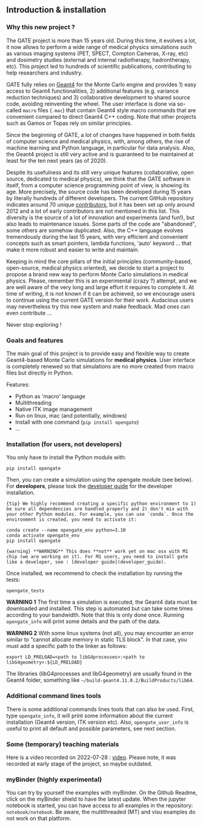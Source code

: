## Introduction & installation

### Why this new project ?

The GATE project is more than 15 years old. During this time, it evolves a lot, it now allows to perform a wide range of medical physics simulations such as various imaging systems (PET, SPECT, Compton Cameras, X-ray, etc) and dosimetry studies (external and internal radiotherapy, hadrontherapy, etc). This project led to hundreds of scientific publications, contributing to help researchers and industry.

GATE fully relies on [Geant4](http://www.geant4.org) for the Monte Carlo engine and provides 1) easy access to Geant4 functionalities, 2) additional features (e.g. variance reduction techniques) and 3) collaborative development to shared source code, avoiding reinventing the wheel. The user interface is done via so-called `macro` files (`.mac`) that contain Geant4 style macro commands that are convenient compared to direct Geant4 C++ coding. Note that other projects such as Gamos or Topas rely on similar principles.

Since the beginning of GATE, a lot of changes have happened in both fields of computer science and medical physics, with, among others, the rise of machine learning and Python language, in particular for data analysis. Also, the Geant4 project is still very active and is guaranteed to be maintained at least for the ten next years (as of 2020).

Despite its usefulness and its still very unique features (collaborative, open source, dedicated to medical physics), we think that the GATE software in itself, from a computer science programming point of view, is showing its age. More precisely, the source code has been developed during 15 years by literally hundreds of different developers. The current GitHub repository indicates around 70 unique [contributors](https://github.com/OpenGATE/Gate/blob/develop/AUTHORS), but it has been set up only around 2012 and a lot of early contributors are not mentioned in this list. This diversity is the source of a lot of innovation and experiments (and fun!), but also leads to maintenance issues. Some parts of the code are "abandoned", some others are somehow duplicated. Also, the C++ language evolves tremendously during the last 15 years, with very efficient and convenient concepts such as smart pointers, lambda functions, 'auto' keyword ... that make it more robust and easier to write and maintain.

Keeping in mind the core pillars of the initial principles (community-based, open-source, medical physics oriented), we decide to start a project to propose a brand new way to perform Monte Carlo simulations in medical physics. Please, remember this is an experimental (crazy ?) attempt, and we are well aware of the very long and large effort it requires to complete it. At time of writing, it is not known if it can be achieved, so we encourage users to continue using the current GATE version for their work. Audacious users may nevertheless try this new system and make feedback. Mad ones can even contribute ...

Never stop exploring !

### Goals and features

The main goal of this project is to provide easy and flexible way to create Geant4-based Monte Carlo simulations for **medical physics**. User interface is completely renewed so that simulations are no more created from macro files but directly in Python.

Features:

- Python as 'macro' language
- Multithreading
- Native ITK image management
- Run on linux, mac (and potentially, windows)
- Install with one command (`pip install opengate`)
- ...

### Installation (for users, not developers)

You only have to install the Python module with:

    pip install opengate

Then, you can create a simulation using the opengate module (see below). For **developers**, please look the [developer guide](developer_guide) for the developer installation.

```{tip} We highly recommend creating a specific python environment to 1) be sure all dependencies are handled properly and 2) don't mix with your other Python modules. For example, you can use `conda`. Once the environment is created, you need to activate it:```

    conda create --name opengate_env python=3.10
    conda activate opengate_env
    pip install opengate


```{warning} **WARNING** This does **not** work yet on mac osx with M1 chip (we are working on it). For M1 users, you need to install gate like a developer, see : [developer guide](developer_guide). ```

Once installed, we recommend to check the installation by running the tests:

    opengate_tests

**WARNING 1** The first time a simulation is executed, the Geant4 data must be downloaded and installed. This step is automated but can take some times according to your bandwidth. Note that this is only done once. Running `opengate_info` will print some details and the path of the data.

**WARNING 2** With some linux systems (not all), you may encounter an error similar to "cannot allocate memory in static TLS block". In that case, you must add a specific path to the linker as follows:

    export LD_PRELOAD=<path to libG4processes>:<path to libG4geometry>:${LD_PRELOAD}

The libraries (libG4processes and libG4geometry) are usually found in the Geant4 folder, something like ```~/build-geant4.11.0.2/BuildProducts/lib64```.

### Additional command lines tools

There is some additional commands lines tools that can also be used. First, type ```opengate_info```, it will print some information about the current installation (Geant4 version, ITK version etc). Also, ```opengate_user_info``` is useful to print all default and possible parameters, see next section.

### Some (temporary) teaching materials

Here is a video recorded on 2022-07-28 : [video](https://drive.google.com/file/d/1fdqmzhX0DFZUIO4Ds0PQZ-44obCqWb8R/view?usp=sharing). Please note, it was recorded at early stage of the project, so maybe outdated.

### myBinder (highly experimental)

You can try by yourself the examples with myBinder. On the Github Readme, click on the myBinder shield to have the latest update. When the jupyter notebook is started, you can have access to all examples in the repository: `notebook/notebook`. Be aware, the multithreaded (MT) and visu examples do not work on that platform.

